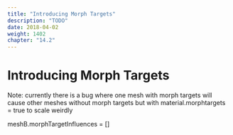 ```yaml
---
title: "Introducing Morph Targets"
description: "TODO"
date: 2018-04-02
weight: 1402
chapter: "14.2"
---
```


# Introducing Morph Targets



Note: currently there is a bug where one mesh with morph targets will cause other meshes without morph targets but with material.morphtargets = true to scale weirdly

meshB.morphTargetInfluences = []